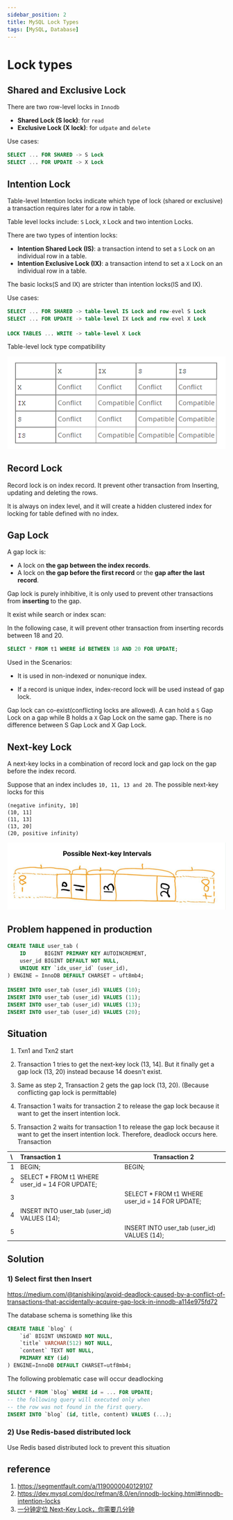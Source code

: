 ```yaml
---
sidebar_position: 2
title: MySQL Lock Types
tags: [MySQL, Database]
---
```


# Lock types

## Shared and Exclusive Lock

There are two row-level locks in `Innodb`

-   **Shared Lock (S lock)**:  for `read`
-   **Exclusive Lock (X lock)**: for  `udpate` and `delete`

Use cases:

```sql
SELECT ... FOR SHARED -> S Lock
SELECT ... FOR UPDATE -> X Lock
```

## Intention Lock

Table-level Intention locks indicate which type of lock (shared or exclusive) a transaction requires later for a row in table.

Table level locks include: `S` Lock, `X` Lock and two intention Locks.

There are two types of intention locks:

-   **Intention Shared Lock (IS)**: a transaction intend to set a `S` Lock on an individual row in a table.
-   **Intention Exclusive Lock (IX)**: a transaction intend to set a `X` Lock on an individual row in a table.

The basic locks(S and IX) are stricter than intention locks(IS and IX).

Use cases:

```sql
SELECT ... FOR SHARED -> table-level IS Lock and row-evel S Lock
SELECT ... FOR UPDATE -> table-level IX Lock and row-evel X Lock

LOCK TABLES ... WRITE -> table-level X Lock
```

Table-level lock type compatibility 

![image-20221009173624484](./Lock.assets/image-20221009173624484.png)

## Record Lock

Record lock is on index record. It prevent other transaction from Inserting, updating and deleting the rows.

It is always on index level, and it will create a hidden clustered index for locking for table defined with no index.

## Gap Lock

A gap lock is:

-   A lock on **the gap between the index records**. 
-   A lock on **the gap before the first record** or the **gap after the last record**.

Gap lock is purely inhibitive, it is only used to prevent other transactions from **inserting** to the gap. 

It exist while search or index scan:

In the following case, it will prevent other transaction from inserting records between 18 and 20.

```sql
SELECT * FROM t1 WHERE id BETWEEN 18 AND 20 FOR UPDATE;
```

Used in the Scenarios:

-   It is used in non-indexed or nonunique index. 

-   If a record is unique index, index-record lock will be used instead of gap lock.

Gap lock can co-exist(conflicting locks are allowed). A can hold a `S` Gap Lock on a gap while B holds a `X` Gap Lock on the same gap. There is no difference between S Gap Lock and X Gap Lock.

## Next-key Lock

A next-key locks in a combination of record lock and gap lock on the gap before the index record.

Suppose that an index includes `10, 11, 13 and 20`. The possible next-key locks for this 

```
(negative infinity, 10]
(10, 11]
(11, 13]
(13, 20]
(20, positive infinity)
```

![image-20240527221417522](./lock.assets/image-20240527221417522.png)

## Problem happened in production

```sql
CREATE TABLE user_tab (
    ID		BIGINT PRIMARY KEY AUTOINCREMENT,
	user_id BIGINT DEFAULT NOT NULL,
    UNIQUE KEY `idx_user_id` (user_id),
) ENGINE = InnoDB DEFAULT CHARSET = uft8mb4;

INSERT INTO user_tab (user_id) VALUES (10);
INSERT INTO user_tab (user_id) VALUES (11);
INSERT INTO user_tab (user_id) VALUES (13);
INSERT INTO user_tab (user_id) VALUES (20);
```

## Situation

1. Txn1 and Txn2 start
2. Transaction 1 tries to get the next-key lock (13, 14]. But it finally get a gap lock (13, 20) instead because 14 doesn't exist.

2. Same as step 2, Transaction 2 gets the gap lock (13, 20). (Because conflicting gap lock is permittable)

3. Transaction 1 waits for transaction 2 to release the gap lock because it want to get the insert intention lock.

4. Transaction 2 waits for transaction 1 to release the gap lock because it want to get the insert intention lock. Therefore, deadlock occurs here. Transaction 

| \    | Transaction 1                                   | Transaction 2                                   |
| :--- | :---------------------------------------------- | ----------------------------------------------- |
| 1    | BEGIN;                                          | BEGIN;                                          |
| 2    | SELECT * FROM t1 WHERE user_id = 14 FOR UPDATE; |                                                 |
| 3    |                                                 | SELECT * FROM t1 WHERE user_id = 14 FOR UPDATE; |
| 4    | INSERT INTO user_tab (user_id) VALUES (14);     |                                                 |
| 5    |                                                 | INSERT INTO user_tab (user_id) VALUES (14);     |

## Solution

### 1) Select first then Insert

https://medium.com/@tanishiking/avoid-deadlock-caused-by-a-conflict-of-transactions-that-accidentally-acquire-gap-lock-in-innodb-a114e975fd72

The database schema is something like this

```sql
CREATE TABLE `blog` (
    `id` BIGINT UNSIGNED NOT NULL,
    `title` VARCHAR(512) NOT NULL,
    `content` TEXT NOT NULL,
    PRIMARY KEY (id)
) ENGINE=InnoDB DEFAULT CHARSET=utf8mb4;
```

The following problematic case will occur deadlocking

```sql
SELECT * FROM `blog` WHERE id = ... FOR UPDATE;
-- the following query will executed only when
-- the row was not found in the first query.
INSERT INTO `blog` (id, title, content) VALUES (...);
```

### 2) Use Redis-based distributed lock

Use Redis based distributed lock to prevent this situation

## reference

1. https://segmentfault.com/a/1190000040129107
2. https://dev.mysql.com/doc/refman/8.0/en/innodb-locking.html#innodb-intention-locks
3. [一分钟定位 Next-Key Lock，你需要几分钟](https://www.cnblogs.com/wangiqngpei557/p/12236155.html) 